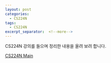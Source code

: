 ```yaml
---
layout: post
categories:
  - CS224N
tags: 
  - CS224N
excerpt_separator:  <!--more-->
---
```


CS224N 강의를 들으며 정리한 내용을 올려 보려 합니다.

[CS224N Main](http://web.stanford.edu/class/cs224n/)
